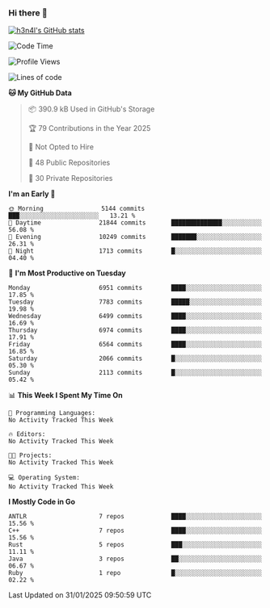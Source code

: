 ### Hi there 👋

[![h3n4l's GitHub stats](https://github-readme-stats.vercel.app/api?username=h3n4l&count_private=true&show_icons=true&theme=radical)](https://github.com/h3n4l/github-readme-stats)

<!--START_SECTION:waka-->
![Code Time](http://img.shields.io/badge/Code%20Time-2%2C054%20hrs%2033%20mins-blue)

![Profile Views](http://img.shields.io/badge/Profile%20Views-2-blue)

![Lines of code](https://img.shields.io/badge/From%20Hello%20World%20I%27ve%20Written-15.8%20million%20lines%20of%20code-blue)

**🐱 My GitHub Data** 

> 📦 390.9 kB Used in GitHub's Storage 
 > 
> 🏆 79 Contributions in the Year 2025
 > 
> 🚫 Not Opted to Hire
 > 
> 📜 48 Public Repositories 
 > 
> 🔑 30 Private Repositories 
 > 
**I'm an Early 🐤** 

```text
🌞 Morning                5144 commits        ███░░░░░░░░░░░░░░░░░░░░░░   13.21 % 
🌆 Daytime                21844 commits       ██████████████░░░░░░░░░░░   56.08 % 
🌃 Evening                10249 commits       ███████░░░░░░░░░░░░░░░░░░   26.31 % 
🌙 Night                  1713 commits        █░░░░░░░░░░░░░░░░░░░░░░░░   04.40 % 
```
📅 **I'm Most Productive on Tuesday** 

```text
Monday                   6951 commits        ████░░░░░░░░░░░░░░░░░░░░░   17.85 % 
Tuesday                  7783 commits        █████░░░░░░░░░░░░░░░░░░░░   19.98 % 
Wednesday                6499 commits        ████░░░░░░░░░░░░░░░░░░░░░   16.69 % 
Thursday                 6974 commits        ████░░░░░░░░░░░░░░░░░░░░░   17.91 % 
Friday                   6564 commits        ████░░░░░░░░░░░░░░░░░░░░░   16.85 % 
Saturday                 2066 commits        █░░░░░░░░░░░░░░░░░░░░░░░░   05.30 % 
Sunday                   2113 commits        █░░░░░░░░░░░░░░░░░░░░░░░░   05.42 % 
```


📊 **This Week I Spent My Time On** 

```text
💬 Programming Languages: 
No Activity Tracked This Week

🔥 Editors: 
No Activity Tracked This Week

🐱‍💻 Projects: 
No Activity Tracked This Week

💻 Operating System: 
No Activity Tracked This Week
```

**I Mostly Code in Go** 

```text
ANTLR                    7 repos             ████░░░░░░░░░░░░░░░░░░░░░   15.56 % 
C++                      7 repos             ████░░░░░░░░░░░░░░░░░░░░░   15.56 % 
Rust                     5 repos             ███░░░░░░░░░░░░░░░░░░░░░░   11.11 % 
Java                     3 repos             ██░░░░░░░░░░░░░░░░░░░░░░░   06.67 % 
Ruby                     1 repo              █░░░░░░░░░░░░░░░░░░░░░░░░   02.22 % 
```




 Last Updated on 31/01/2025 09:50:59 UTC
<!--END_SECTION:waka-->

